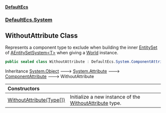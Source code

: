 #### [DefaultEcs](DefaultEcs.md 'DefaultEcs')
### [DefaultEcs.System](DefaultEcs.md#DefaultEcs.System 'DefaultEcs.System')

## WithoutAttribute Class

Represents a component type to exclude when building the inner [EntitySet](EntitySet.md 'DefaultEcs.EntitySet') of [AEntitySetSystem&lt;T&gt;](AEntitySetSystem_T_.md 'DefaultEcs.System.AEntitySetSystem<T>') when giving a [World](World.md 'DefaultEcs.World') instance.

```csharp
public sealed class WithoutAttribute : DefaultEcs.System.ComponentAttribute
```

Inheritance [System.Object](https://docs.microsoft.com/en-us/dotnet/api/System.Object 'System.Object') &#129106; [System.Attribute](https://docs.microsoft.com/en-us/dotnet/api/System.Attribute 'System.Attribute') &#129106; [ComponentAttribute](ComponentAttribute.md 'DefaultEcs.System.ComponentAttribute') &#129106; WithoutAttribute

| Constructors | |
| :--- | :--- |
| [WithoutAttribute(Type[])](WithoutAttribute.WithoutAttribute(Type[]).md 'DefaultEcs.System.WithoutAttribute.WithoutAttribute(System.Type[])') | Initialize a new instance of the [WithoutAttribute](WithoutAttribute.md 'DefaultEcs.System.WithoutAttribute') type. |
